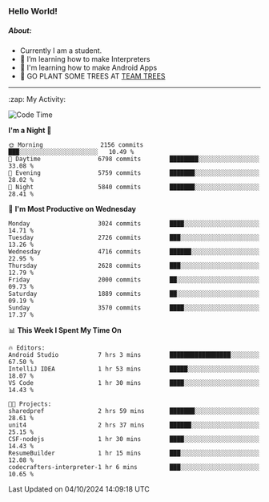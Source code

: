 ### Hello World!

##### About:
- Currently I am a student.
- 🌱 I’m learning how to make Interpreters
- 🌱 I'm learning how to make Android Apps
- 🌱 GO PLANT SOME TREES AT [TEAM TREES](https://teamtrees.org/)

---
  <summary>:zap: My Activity:</summary>
  
<!--START_SECTION:waka-->
![Code Time](http://img.shields.io/badge/Code%20Time-1%2C490%20hrs%2040%20mins-blue)

**I'm a Night 🦉** 

```text
🌞 Morning                2156 commits        ███░░░░░░░░░░░░░░░░░░░░░░   10.49 % 
🌆 Daytime                6798 commits        ████████░░░░░░░░░░░░░░░░░   33.08 % 
🌃 Evening                5759 commits        ███████░░░░░░░░░░░░░░░░░░   28.02 % 
🌙 Night                  5840 commits        ███████░░░░░░░░░░░░░░░░░░   28.41 % 
```
📅 **I'm Most Productive on Wednesday** 

```text
Monday                   3024 commits        ████░░░░░░░░░░░░░░░░░░░░░   14.71 % 
Tuesday                  2726 commits        ███░░░░░░░░░░░░░░░░░░░░░░   13.26 % 
Wednesday                4716 commits        ██████░░░░░░░░░░░░░░░░░░░   22.95 % 
Thursday                 2628 commits        ███░░░░░░░░░░░░░░░░░░░░░░   12.79 % 
Friday                   2000 commits        ██░░░░░░░░░░░░░░░░░░░░░░░   09.73 % 
Saturday                 1889 commits        ██░░░░░░░░░░░░░░░░░░░░░░░   09.19 % 
Sunday                   3570 commits        ████░░░░░░░░░░░░░░░░░░░░░   17.37 % 
```


📊 **This Week I Spent My Time On** 

```text
🔥 Editors: 
Android Studio           7 hrs 3 mins        █████████████████░░░░░░░░   67.50 % 
IntelliJ IDEA            1 hr 53 mins        █████░░░░░░░░░░░░░░░░░░░░   18.07 % 
VS Code                  1 hr 30 mins        ████░░░░░░░░░░░░░░░░░░░░░   14.43 % 

🐱‍💻 Projects: 
sharedpref               2 hrs 59 mins       ███████░░░░░░░░░░░░░░░░░░   28.61 % 
unit4                    2 hrs 37 mins       ██████░░░░░░░░░░░░░░░░░░░   25.15 % 
CSF-nodejs               1 hr 30 mins        ████░░░░░░░░░░░░░░░░░░░░░   14.43 % 
ResumeBuilder            1 hr 15 mins        ███░░░░░░░░░░░░░░░░░░░░░░   12.08 % 
codecrafters-interpreter-1 hr 6 mins         ███░░░░░░░░░░░░░░░░░░░░░░   10.65 % 
```


 Last Updated on 04/10/2024 14:09:18 UTC
<!--END_SECTION:waka-->
